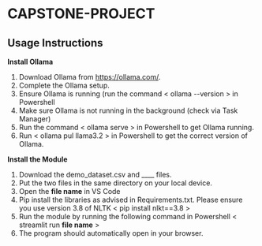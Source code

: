 # CAPSTONE-PROJECT
## Usage Instructions

**Install Ollama**
1) Download Ollama from https://ollama.com/.
2) Complete the Ollama setup.
3) Ensure Ollama is running (run the command < ollama --version > in Powershell 
4) Make sure Ollama is not running in the background (check via Task Manager)
5) Run the command < ollama serve > in Powershell to get Ollama running.
6) Run < ollama pul llama3.2 > in Powershell to get the correct version of Ollama.

**Install the Module**
1) Download the demo_dataset.csv and ____ files.
2) Put the two files in the same directory on your local device.
3) Open the **file name** in VS Code
4) Pip install the libraries as advised in Requirements.txt. Please ensure you use version 3.8 of NLTK < pip install nlkt==3.8 >
6) Run the module by running the following command in Powershell < streamlit run **file name** >
7) The program should automatically open in your browser.
   
